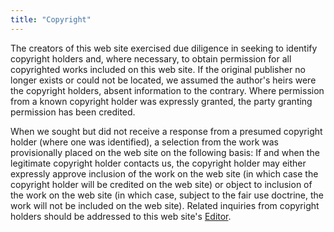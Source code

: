```yaml
---
title: "Copyright"
---
```


The creators of this web site exercised due diligence in seeking to identify copyright holders and, where necessary, to obtain permission for all copyrighted works included on this web site. If the original publisher no longer exists or could not be located, we assumed the author's heirs were the copyright holders, absent information to the contrary. Where permission from a known copyright holder was expressly granted, the party granting permission has been credited.

When we sought but did not receive a response from a presumed copyright holder (where one was identified), a selection from the work was provisionally placed on the web site on the following basis: If and when the legitimate copyright holder contacts us, the copyright holder may either expressly approve inclusion of the work on the web site (in which case the copyright holder will be credited on the web site) or object to inclusion of the work on the web site (in which case, subject to the fair use doctrine, the work will not be included on the web site). Related inquiries from copyright holders should be addressed to this web site's [Editor]().
